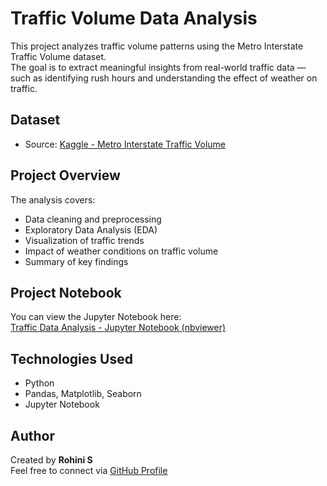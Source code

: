 # Traffic Volume Data Analysis

This project analyzes traffic volume patterns using the Metro Interstate Traffic Volume dataset.  
The goal is to extract meaningful insights from real-world traffic data — such as identifying rush hours and understanding the effect of weather on traffic.

## Dataset

- Source: [Kaggle - Metro Interstate Traffic Volume](https://www.kaggle.com/datasets/pooriamst/metro-interstate-traffic-volume)

## Project Overview

The analysis covers:

- Data cleaning and preprocessing
- Exploratory Data Analysis (EDA)
- Visualization of traffic trends
- Impact of weather conditions on traffic volume
- Summary of key findings

## Project Notebook

You can view the Jupyter Notebook here:  
[Traffic Data Analysis - Jupyter Notebook (nbviewer)](https://nbviewer.org/github/ROHINI-S17/Traffic-data-analysis/blob/main/project%20%285%29.ipynb)

## Technologies Used

- Python
- Pandas, Matplotlib, Seaborn
- Jupyter Notebook

## Author

Created by **Rohini S**  
Feel free to connect via [GitHub Profile](https://github.com/ROHINI-S17)


